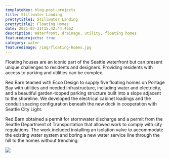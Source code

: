 ```yaml
---
templateKey: blog-post-projects
title: Stillwater Landing
prettytitle1: Stillwater Landing
prettytitle2: Floating Homes
date: 2021-07-21T15:42:44.465Z
description: Waterfront, drainage, utility, floating homes
featuredprojects: true
category: water
featuredimage: /img/floating-homes.jpg
---
```

Floating houses are an iconic part of the Seattle waterfront but can present unique challenges to residents and designers. Providing residents with access to parking and utilities can be complex.

Red Barn teamed with Ecco Design to supply five floating homes on Portage Bay with utilities and needed infrastructure, including water and electricity, and a beautiful garden-topped parking structure built into a slope adjacent to the shoreline. We developed the electrical cabinet loadings and the conduit spacing configuration beneath the new dock in cooperation with Seattle City Light.

Red Barn obtained a permit for stormwater discharge and a permit from the Seattle Department of Transportation that allowed work to comply with city regulations. The work included installing an isolation valve to accommodate the existing water system and boring a new water service line through the hill to the homes without trenching.

![](/img/floating-homes-2.jpg)